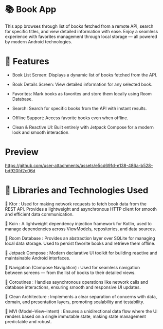 # 📚 Book App

This app browses through list of books fetched from a remote API, search for specific titles, and view detailed information with ease. Enjoy a seamless experience with favorites management through local storage — all powered by modern Android technologies.

# 🧩 Features

* Book List Screen: Displays a dynamic list of books fetched from the API.

* Book Details Screen: View detailed information for any selected book.

* Favorites: Mark books as favorites and store them locally using Room Database.

* Search: Search for specific books from the API with instant results.

* Offline Support: Access favorite books even when offline.

* Clean & Reactive UI: Built entirely with Jetpack Compose for a modern look and smooth interaction.

# Preview

https://github.com/user-attachments/assets/e5cd691d-e138-486a-b528-bd920fd2c06d


# 🧠 Libraries and Technologies Used
🔹 Ktor : Used for making network requests to fetch book data from the REST API. Provides a lightweight and asynchronous HTTP client for smooth and efficient data communication.

🔹 Koin : A lightweight dependency injection framework for Kotlin, used to manage dependencies across ViewModels, repositories, and data sources.

🔹 Room Database : Provides an abstraction layer over SQLite for managing local data storage. Used to persist favorite books and retrieve them offline.

🔹 Jetpack Compose : Modern declarative UI toolkit for building reactive and maintainable Android interfaces.

🔹 Navigation (Compose Navigation) : Used for seamless navigation between screens — from the list of books to their detailed views.

🔹 Coroutines : Handles asynchronous operations like network calls and database interactions, ensuring smooth and responsive UI updates.

🔹 Clean Architecture : Implements a clear separation of concerns with data, domain, and presentation layers, promoting scalability and testability.

🔹 MVI (Model–View–Intent) : Ensures a unidirectional data flow where the UI renders based on a single immutable state, making state management predictable and robust.
